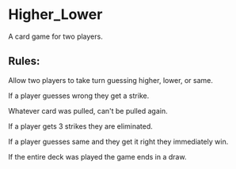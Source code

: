 # Higher_Lower
A card game for two players.

## Rules:
  Allow two players to take turn guessing higher, lower, or same.
  
  If a player guesses wrong they get a strike.
  
  Whatever card was pulled, can't be pulled again.
  
  If a player gets 3 strikes they are eliminated.
  
  If a player guesses same and they get it right they 
  immediately win.
  
  If the entire deck was played the game ends in a draw.
